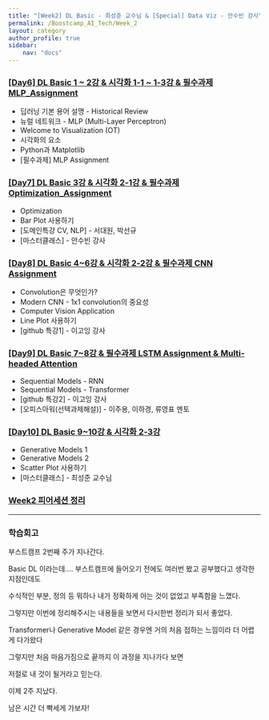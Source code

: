 ```yaml
---
title: "[Week2] DL Basic - 최성준 교수님 & [Special] Data Viz - 안수빈 강사"
permalink: /Boostcamp_AI_Tech/Week_2
layout: category
author_profile: true
sidebar:
    nav: "docs"
---
```


### [[Day6] DL Basic 1 ~ 2강 & 시각화 1-1 ~ 1-3강 & 필수과제 MLP_Assignment](https://raki-1203.github.io/boostcamp_ai_tech/week_2/day_6/README/)

- 딥러닝 기본 용어 설명 - Historical Review
- 뉴럴 네트워크 - MLP (Multi-Layer Perceptron)
- Welcome to Visualization (OT)
- 시각화의 요소
- Python과 Matplotlib
- [필수과제] MLP Assignment

### [[Day7] DL Basic 3강 & 시각화 2-1강 & 필수과제 Optimization_Assignment](https://raki-1203.github.io/boostcamp_ai_tech/week_2/day_7/README/)

- Optimization
- Bar Plot 사용하기
- [도메인특강 CV, NLP] - 서대원, 박선규
- [마스터클래스] - 안수빈 강사

### [[Day8] DL Basic 4~6강 & 시각화 2-2강 & 필수과제 CNN Assignment](https://raki-1203.github.io/boostcamp_ai_tech/week_2/day_8/README/)

- Convolution은 무엇인가?
- Modern CNN - 1x1 convolution의 중요성
- Computer Vision Application
- Line Plot 사용하기
- [github 특강1] - 이고잉 강사

### [[Day9] DL Basic 7~8강 & 필수과제 LSTM Assignment & Multi-headed Attention](https://raki-1203.github.io/boostcamp_ai_tech/week_2/day_9/README/)

- Sequential Models - RNN
- Sequential Models - Transformer
- [github 특강2] - 이고잉 강사
- [오피스아워(선택과제해설)] - 이주용, 이하경, 류영표 멘토

### [[Day10] DL Basic 9~10강 & 시각화 2-3강](https://raki-1203.github.io/boostcamp_ai_tech/week_2/day_10/README/)

- Generative Models 1
- Generative Models 2
- Scatter Plot 사용하기
- [마스터클래스] - 최성준 교수님

### [Week2 피어세션 정리](https://github.com/raki-1203/Boostcamp_2st_Hot6/tree/main/Meetup-log/week2)

---
### 학습회고

부스트캠프 2번째 주가 지나간다.

Basic DL 이라는데.... 부스트캠프에 들어오기 전에도 여러번 봤고 공부했다고 생각한 지점인데도

수식적인 부분, 정의 등 뭐하나 내가 정확하게 아는 것이 없었고 부족함을 느꼈다.

그렇지만 이번에 정리해주시는 내용들을 보면서 다시한번 정리가 되서 좋았다.

Transformer나 Generative Model 같은 경우엔 거의 처음 접하는 느낌이라 더 어렵게 다가왔다

그렇지만 처음 마음가짐으로 끝까지 이 과정을 지나가다 보면 

저절로 내 것이 될거라고 믿는다.

이제 2주 지났다.

남은 시간 더 빡세게 가보자!
